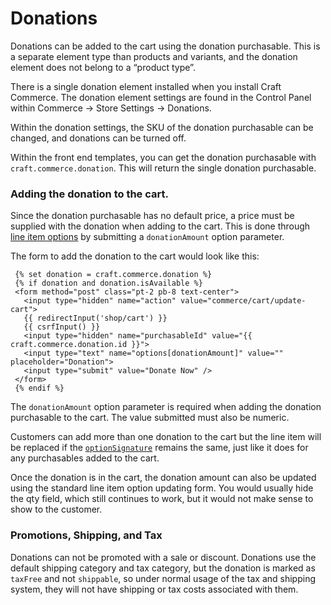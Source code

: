 # Donations

Donations can be added to the cart using the donation purchasable. This is a separate element type than products and variants,
and the donation element does not belong to a “product type”.

There is a single donation element installed when you install Craft Commerce.
The donation element settings are found in the Control Panel within Commerce → Store Settings → Donations.

Within the donation settings, the SKU of the donation purchasable can be changed, and donations can be turned off.

Within the front end templates, you can get the donation purchasable with `craft.commerce.donation`. This will return the single donation purchasable.

### Adding the donation to the cart.

Since the donation purchasable has no default price, a price must be supplied with the donation when adding to the cart.
This is done through [line item options](adding-to-and-updating-the-cart.md#line-item-options-and-notes) by submitting a `donationAmount` option parameter.

The form to add the donation to the cart would look like this:

 ```twig
  {% set donation = craft.commerce.donation %}
  {% if donation and donation.isAvailable %}
  <form method="post" class="pt-2 pb-8 text-center">
    <input type="hidden" name="action" value="commerce/cart/update-cart">
    {{ redirectInput('shop/cart') }}
    {{ csrfInput() }}
    <input type="hidden" name="purchasableId" value="{{ craft.commerce.donation.id }}">
    <input type="text" name="options[donationAmount]" value="" placeholder="Donation">
    <input type="submit" value="Donate Now" />
  </form>
  {% endif %}
```

The `donationAmount` option parameter is required when adding the donation purchasable to the cart. The value submitted must also be numeric.

Customers can add more than one donation to the cart but the line item will be replaced if the
[`optionSignature`](adding-to-and-updating-the-cart.md#options-uniqueness) remains the same, just like it does for any purchasables added to the cart.

Once the donation is in the cart, the donation amount can also be updated using the standard line item option updating form. You would usually hide the qty field,
which still continues to work, but it would not make sense to show to the customer.

### Promotions, Shipping, and Tax

Donations can not be promoted with a sale or discount. Donations use the default shipping category and tax category, but the donation is marked as
`taxFree` and not `shippable`, so under normal usage of the tax and shipping system, they will not have shipping or tax costs associated with them.
